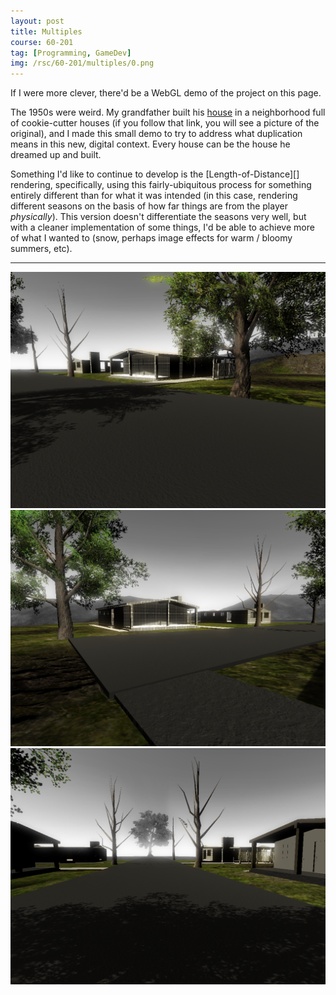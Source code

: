 ```yaml
---
layout: post
title: Multiples
course: 60-201
tag: [Programming, GameDev]
img: /rsc/60-201/multiples/0.png
---
```


If I were more clever, there'd be a WebGL demo of the project on this page.

The 1950s were weird. My grandfather built his [house][] in a neighborhood full of cookie-cutter houses (if you follow that link, you will see a picture of the original), and I made this small demo to try to address what duplication means in this new, digital context. Every house can be the house he dreamed up and built.

Something I'd like to continue to develop is the [Length-of-Distance][] rendering, specifically, using this fairly-ubiquitous process for something entirely different than for what it was intended (in this case, rendering different seasons on the basis of how far things are from the player *physically*). This version doesn't differentiate the seasons very well, but with a cleaner implementation of some things, I'd be able to achieve more of what I wanted to (snow, perhaps image effects for warm / bloomy summers, etc).

---

![0][]
![1][]
![2][]

[0]: </rsc/60-201/multiples/0.png>
[1]: </rsc/60-201/multiples/1.png>
[2]: </rsc/60-201/multiples/2.png>
[house]: </3d/lindsay/>


